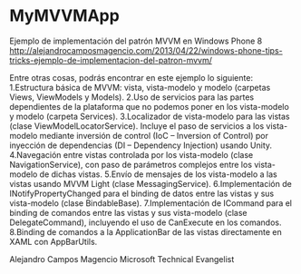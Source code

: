MyMVVMApp
=========

Ejemplo de implementación del patrón MVVM en Windows Phone 8
http://alejandrocamposmagencio.com/2013/04/22/windows-phone-tips-tricks-ejemplo-de-implementacion-del-patron-mvvm/

Entre otras cosas, podrás encontrar en este ejemplo lo siguiente:
1.Estructura básica de MVVM: vista, vista-modelo y modelo (carpetas Views, ViewModels y Models).
2.Uso de servicios para las partes dependientes de la plataforma que no podemos poner en los vista-modelo y modelo (carpeta Services).
3.Localizador de vista-modelo para las vistas (clase ViewModelLocatorService). Incluye el paso de servicios a los vista-modelo mediante inversión de control (IoC – Inversion of Control) por inyección de dependencias (DI – Dependency Injection) usando Unity.
4.Navegación entre vistas controlada por los vista-modelo (clase NavigationService), con paso de parámetros complejos entre los vista-modelo de dichas vistas.
5.Envío de mensajes de los vista-modelo a las vistas usando MVVM Light (clase MessagingService).
6.Implementación de INotifyPropertyChanged para el binding de datos entre las vistas y sus vista-modelo (clase BindableBase).
7.Implementación de ICommand para el binding de comandos entre las vistas y sus vista-modelo (clase DelegateCommand), incluyendo el uso de CanExecute en los comandos.
8.Binding de comandos a la ApplicationBar de las vistas directamente en XAML con AppBarUtils.


Alejandro Campos Magencio
Microsoft Technical Evangelist

